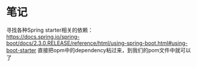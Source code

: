 # 笔记

寻找各种Spring starter相关的依赖：  
https://docs.spring.io/spring-boot/docs/2.3.0.RELEASE/reference/html/using-spring-boot.html#using-boot-starter
直接把opm中的dependency粘过来，到我们的pom文件中就可以了